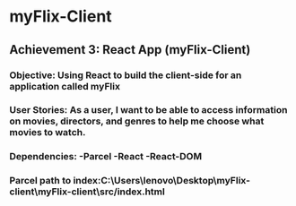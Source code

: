 # myFlix-Client
## Achievement 3: React App (myFlix-Client)
### Objective: Using React to build the client-side for an application called myFlix
### User Stories: As a user, I want to be able to access information on movies, directors, and genres to help me choose what movies to watch.
### Dependencies: -Parcel -React -React-DOM
###  Parcel path to index:C:\Users\lenovo\Desktop\myFlix-client\myFlix-client\src/index.html
